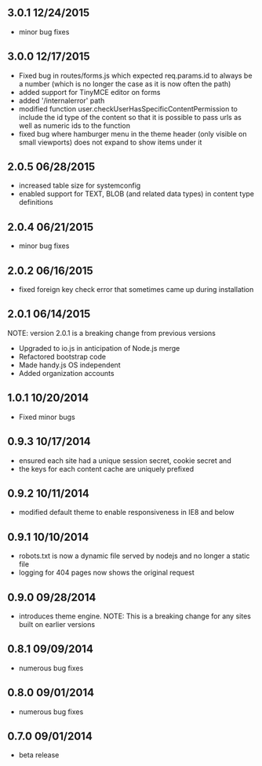 3.0.1 12/24/2015
---
* minor bug fixes

3.0.0 12/17/2015
----
* Fixed bug in routes/forms.js which expected req.params.id to always be a number (which is no longer the case as it is now often the path)
* added support for TinyMCE editor on forms
* added '/internalerror' path
* modified function user.checkUserHasSpecificContentPermission to include the id type of the content so that it is possible to pass urls as well as numeric ids to the function
* fixed bug where hamburger menu in the theme header (only visible on small viewports) does not expand to show items under it

2.0.5 06/28/2015
---
* increased table size for systemconfig
* enabled support for TEXT, BLOB (and related data types) in content type definitions

2.0.4 06/21/2015
---
* minor bug fixes

2.0.2  06/16/2015
---
* fixed foreign key check error that sometimes came up during installation

2.0.1  06/14/2015
---
NOTE: version 2.0.1 is a breaking change from previous versions
* Upgraded to io.js in anticipation of Node.js merge
* Refactored bootstrap code
* Made handy.js OS independent
* Added organization accounts 

1.0.1  10/20/2014
---
* Fixed minor bugs


0.9.3  10/17/2014
---
* ensured each site had a unique session secret, cookie secret and 
* the keys for each content cache are uniquely prefixed

0.9.2  10/11/2014
---
* modified default theme to enable responsiveness in IE8 and below


0.9.1  10/10/2014
---
* robots.txt is now a dynamic file served by nodejs and no longer a static file
* logging for 404 pages now shows the original request 

0.9.0  09/28/2014
---
* introduces theme engine.
NOTE: This is a breaking change for any sites built on earlier versions

0.8.1  09/09/2014
---
* numerous bug fixes

0.8.0  09/01/2014
---
* numerous bug fixes

0.7.0  09/01/2014
---
* beta release